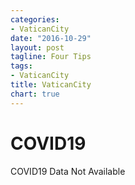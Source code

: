 ```yaml
---
categories:
- VaticanCity
date: "2016-10-29"
layout: post
tagline: Four Tips
tags:
- VaticanCity
title: VaticanCity
chart: true
---
```



# COVID19
COVID19 Data Not Available

